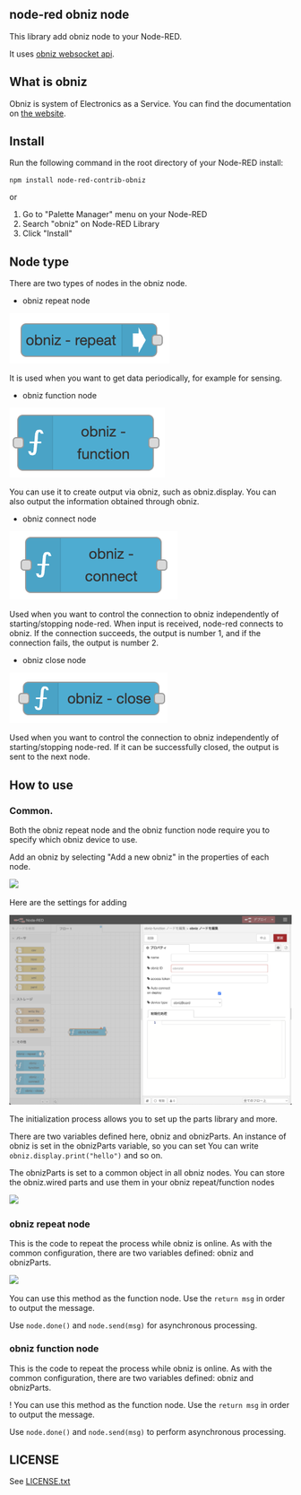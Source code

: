 ## node-red obniz node


This library add obniz node to your Node-RED.

It uses [obniz websocket api](https://obniz.io/doc/about_obniz_api).


## What is obniz

Obniz is system of Electronics as a Service.
You can find the documentation on [the website](https://obniz.io/doc/).



## Install
Run the following command in the root directory of your Node-RED install:
```
npm install node-red-contrib-obniz
```

or 

1. Go to "Palette Manager" menu on your Node-RED
2. Search "obniz" on Node-RED Library
3. Click "Install"



## Node type

There are two types of nodes in the obniz node.

- obniz repeat node

![](./img/obniz-repeat.png)

It is used when you want to get data periodically, for example for sensing.


- obniz function node


![](./img/obniz-function.png)

You can use it to create output via obniz, such as obniz.display.
You can also output the information obtained through obniz.


- obniz connect node


![](./img/obniz-connect.png)

Used when you want to control the connection to obniz independently of starting/stopping node-red.
When input is received, node-red connects to obniz.
If the connection succeeds, the output is number 1, and if the connection fails, the output is number 2.

- obniz close node


![](./img/obniz-close.png)

Used when you want to control the connection to obniz independently of starting/stopping node-red.
If it can be successfully closed, the output is sent to the next node.
## How to use 

### Common.

Both the obniz repeat node and the obniz function node require you to specify which obniz device to use.

Add an obniz by selecting "Add a new obniz" in the properties of each node.

![](./img/obniz-func-property.png)

Here are the settings for adding

![](./img/obniz-config.png)

The initialization process allows you to set up the parts library and more.

There are two variables defined here, obniz and obnizParts.
An instance of obniz is set in the obnizParts variable, so you can set
You can write `obniz.display.print("hello")` and so on.

The obnizParts is set to a common object in all obniz nodes.
You can store the obniz.wired parts and use them in your obniz repeat/function nodes

![](./img/sample-config.png)

### obniz repeat node

This is the code to repeat the process while obniz is online.
As with the common configuration, there are two variables defined: obniz and obnizParts.


![](./img/sample-repeat.png)

You can use this method as the function node.
Use the `return msg` in order to output the message.

Use `node.done()` and `node.send(msg)` for asynchronous processing.



### obniz function node

This is the code to repeat the process while obniz is online.
As with the common configuration, there are two variables defined: obniz and obnizParts.


! [](./img/sample-function.png)
You can use this method as the function node.
Use the `return msg` in order to output the message.

Use `node.done()` and `node.send(msg)` to perform asynchronous processing.



## LICENSE
See [LICENSE.txt](./LICENSE.txt)
